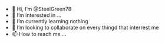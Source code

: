 - 👋 Hi, I’m @SteelGreen78
- 👀 I’m interested in ...
- 🌱 I’m currently learning nothing
- 💞️ I’m looking to collaborate on every thingd that interrest me
- 📫 How to reach me ...

<!---
SteelGreen78/SteelGreen78 is a ✨ special ✨ repository because its `README.md` (this file) appears on your GitHub profile.
You can click the Preview link to take a look at your changes.
--->

